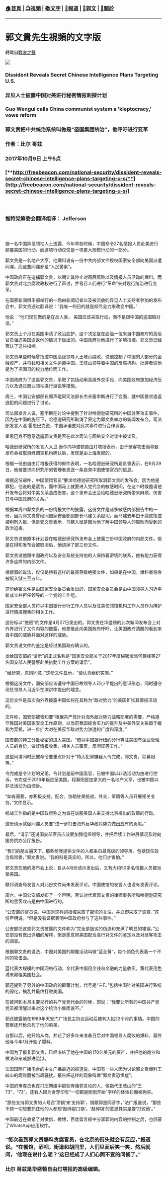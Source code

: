 ###  [:house:首頁](https://github.com/ourhimalayas/home) | [:tv:視頻](https://github.com/ourhimalayas/videos) | [:books:文字](https://github.com/ourhimalayas/txt) | [:newspaper:報道](https://github.com/ourhimalayas/news) | [:eagle:郭文](https://github.com/ourhimalayas/guomedia) | [:pray:關於](https://github.com/ourhimalayas/home/tree/master/about)
---
# 郭文貴先生視頻的文字版
轉載自[戰友之聲](http://littleantvoice.blogspot.com)

[![](https://4.bp.blogspot.com/-hc9yamhiMm0/Wd0CiqkaxiI/AAAAAAAAArk/nvRghXCEjS0IGIBb20Y6prdTCN3-fzgaACLcBGAs/s1600/2.PNG)](https://4.bp.blogspot.com/-hc9yamhiMm0/Wd0CiqkaxiI/AAAAAAAAArk/nvRghXCEjS0IGIBb20Y6prdTCN3-fzgaACLcBGAs/s1600/2.PNG)







### Dissident Reveals Secret Chinese Intelligence Plans Targeting U.S.



### 异见人士披露中国对美进行秘密情报刺探计划



### Guo Wengui calls China communist system a 'kleptocracy,' vows reform



### 郭文贵把中共统治系统叫做是“盗国集团统治”，他呼吁进行变革



### 作者：比尔 哥兹



### 2017年10月9日 上午5点

### [**http://freebeacon.com/national-security/dissident-reveals-secret-chinese-intelligence-plans-targeting-u-s/**](http://freebeacon.com/national-security/dissident-reveals-secret-chinese-intelligence-plans-targeting-u-s/)

###  

### 推特党筹委会翻译组译： Jefferson 

###  

据一名中国异见领袖人士透露，今年早些时候，中国命令27名情报人员赴美进行颠覆美国的行动，而这项行动仅仅是一项更大规模行动的一部分。

郭文贵是一名地产大亨，他爆料说有一份中共内部文件授权国家安全部向美国派遣间谍，而这些间谍都是“人民警察”。

中国政府正在追捕郭文贵，以期让其停止对高层腐败以及情报人员活动的爆料。而郭文贵对北京腐败政权进行了声讨，并号召人们进行“革命”来对现行统治进行变革。

在国家新闻俱乐部举行的一场由新闻记者以及被流放的异见人士支持者参加的发布会中，郭文贵通过翻译说：“我唯一的目的就是倾尽全力来改变中国。”

他说：“他们现在做的是在反人类， 美国应该采取行动，而不是跟中国的盗国贼对谈。”

郭文贵上个月在美国申请了政治庇护，这个决定是在面临一位来自中国政府的高级官员强迫美国遣返他的情况下做出的。中国政府对他进行了多项指控。郭文贵已经否认了这些指控。

郭文贵早些时候曾指控中国高级领导人王岐山腐败，说他控制了中国的大部分的金融资产，并将钱和相关文件运离中国。王岐山领导着中国的反腐机构，批评者说他是为了巩固习的权力地位而工作。

中国政府为了遣返郭文贵，采取了包括动用高级外交手段，向美国政府施加经济压力以及通过商业领袖进行游说等措施。

周三，中国公安部部长郭声琨同司法部长杰夫塞申斯进行了会面，就中国要求遣返逃犯的问题进行了讨论。

司法部发言人说，塞申斯在讨论中提到了针对哈德逊研究所的中国骇客攻击事件，因为在中国的施压下，哈德逊研究所取消了原定为郭文贵举办的新闻发布会。司法部发言人温 霍恩巴克说，中国承诺要对此次事件进行合作调查。

霍恩巴克不愿意透露郭文贵是否在此次司法与网络安全对谈中被谈及。

哈德逊研究所的发言人大卫 泰尔向华盛顿自由灯塔报表示，由于骇客攻击而导致发布会被取消经调查机构确认后，发现是由上海发起的。

根据一份由自由灯塔报获得的邮件表明，一名哈德逊研究所雇员曾表示，在9月29日，他被要求向研究所的管理者发送一条自来中国使馆官员的信息。

根据这份邮件，中国使馆官员“要求哈德逊研究所取消郭文贵的发布会，因为他是罪犯，他说的是谎言，而中国马上就要进入党代会的敏感时间，在这个时候邀请他开发布会将对中美关系造成伤害，这个发布会还会给哈德逊研究所带来麻烦，伤害其与中国政府的关系。”

根据本周四郭文贵的一份情报文件的披露，这份文件是诸多敏感内部报告中的一份，因为郭文贵曾经同国家安全部副部长马建关系密切，而马建去年由于腐败指控被判刑入狱，但是郭文贵表示，马建入狱是因为他了解中国领导人的腐败而受到的政治迫害。

郭文贵说他原本计划要在哈德逊研究所发布会上披露三份中国政府的内部文件。但是在得知发布会被取消后，他烧掉了那三份文件。

郭文贵说他跟中国政府以及安全系统支持他的人保持着密切的联系，他有能力获得许多这样的内部文件。

根据郭的说法，仅仅是持有这样的最高等级绝密文件，如果是在中国，爆料者将会被叛入狱三至五年。

这份绝密文件是由国家安全委员会发出的，国家安全委员会是由中国领导人习近平新成立并担任领导的一个党的工作组。

国家安全部人员将以中国银行分行工作人员以及驻美使领馆机构工作人员作为掩护进行情报搜集的相关工作。

这份标以“绝密”的文件是4月27日发出的。郭文贵在华盛顿的此次新闻发布会上对外界进行了文件内容的披露，他想借此向美国政府呼吁，让美国政府清醒的看到来自中国的威胁并面对这样的威胁。

郭文贵说文件的鉴定是经过美国政府确认的。

发给国安部的“请示”的正式名称是“国家安全部关于2017年度秘密增派何建峰等27名国安部人民警察赴美执勤工作方案的请示”。

“经研究，原则同意，”这份文件显示，“请认真组织实施。”

根据这份文件，国安部应该遵守中国已故领导人邓小平提出的意识形态，同时遵守现任领导人习近平在演讲中提出的理念。

这份文件是首次向外界披露中国如何在其称为“敌对势力”的美国扩张其情报活动的。

文件称，国安部被告知要“根据共产党针对海外敌对势力战略部署的需要，严格遵守我国对美国家安全工作原则，以当前我国综合实力的提升及中美外交关系趋于缓和为契机，进一步扩大对在美反华敌对势力渗透的广度和深度。”

国安部的特工分批秘密的进入美国，“借以中国银行纽约分行等驻美国有企业管理人员的身份，做好情报收集，相关人员策反，反间谍等工作。”

这些间谍同时还被命令要重点针对于“特大犯罪嫌疑人令完成，郭文贵，程慕阳等。”

令完成是令计划的兄弟，令计划是前中国高官，已被中国以非法活动为由进行控诉，令完成于2016年叛逃至美国。程慕阳是加拿大的一名地产大亨，也被中国以非法活动为由控诉。

“如有需要，亦积极支持，配合，协助驻美统战，外交，军情等人员开展相关业务，”文件显示。

统战工作指的是中国政府称之为旨在说服美国人来支持北京推出的政策的行动。

这份请示敦促间谍人员要“进一步打击海外反华敌对势力做出应有的贡献。”

最后，“请示”还说国安部官员应该要加强组织领导，并把后续工作进展情况及时向国务院办公厅报告。

“我们的朋友遍天下...那些给我提供文件的人都来自最高级的领导层，包括现任政治局常委，”郭文贵说。“我的料是真实的，所以，他们才害怕。”

郭文贵在他的发布会上说，自从4月份请示发出后，又有大约50多名情报人员被派至美国。

联邦调查局发言人对此份文件尚未发表评论。中国使馆的发言人也没有发表评论。

周六，中国公安部发布了一个声明，否认对代表郭文贵的律师事务所和哈德逊研究所的黑客攻击是由中国进行的。

“公安部的官员说，中国对这样的指控采取了密切的关注，并立即采取了调查，”这份声明说。“但是没有证据表明中国政府参与了这些事件。”

公安部把这些郭文贵披露的文件称为“完全是拙劣的伪造和充满了明显的错误。”公安部没有做出详细的解释，但是愿意同美国配合进行对文件的鉴定以及对骇客攻击的调查。

根据郭文贵的说法，中国对美国的颠覆活动叫做“蓝金黄”，每个颜色代表着一个不同的攻击面。

蓝代表大规模的中国网络行动，金代表中国用金钱和金融的力量收买。黄代表用色诱来颠覆美国社会。

郭还提到了另外的中国政府的颠覆计划，代号是“三F。”包括中国针对美国进行系统的弱化，搞乱并最终打败美国。

在被问到本月末要举行的共产党党代会的时候，郭说：“我要让所有的中国共产党党员都清醒过来对这个统治小集团说不。”

郭还披露他在1989年天安门广场民主抗议运动后被判入狱22个月的事情。中国的警察还开枪杀死了他的弟弟。

自那以后，他开始从商，并花了好多年来准备日后对中国领导人腐败的爆料，最终他与今年1月开始了爆料。

中国为了报复郭文贵，已经冻结了他在中国的170亿美元的资产，并把他的商业和做法和亲戚抓进监狱。

法国国际广播电台的中文广播最近的报道说，中国有一些人因为讨论郭文贵爆料王岐山的腐败而被当局骚扰。报告把这样的现象叫做“郭文贵恐惧症”。

中国的审查员也在打压网络中那些传播郭言论的人，像指代王岐山的“王73”，“73”。还有人因为身穿印有“一切都是刚刚开始”字样的体恤衫而被拘禁。

“那些支持郭文贵的人号召‘顶锅’来‘支持郭’，锅跟郭是同音字，”法广报道说，“那些不顾一切想要抓住他的人都想‘敲碎那口锅’，‘敲碎锅’的意思其实是要‘打败他’。”

中国最近在收紧了对微信，微博，百度留言板中分享郭的内容的控制之后，也屏蔽了WhatsApp应用软件。

### “每次看到郭文贵爆料贪腐官员，在北京的街头就会有反应，”报道说。“在餐馆，酒吧，街道和胡同里，人们见面后笑一笑，然后就问，‘他现在说什么呢？’这已经成了人们心照不宣的问候了。”

### 比尔 哥兹是华盛顿自由灯塔报的高级编辑。

<u></u><sub></sub><sup></sup><strike></strike>